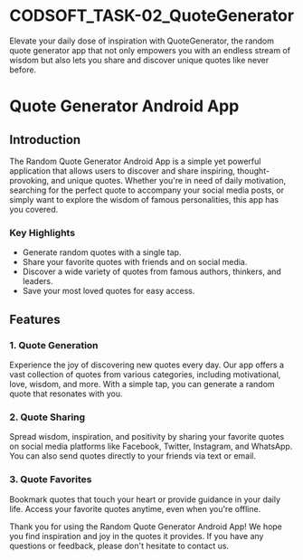 # CODSOFT_TASK-02_QuoteGenerator
Elevate your daily dose of inspiration with QuoteGenerator, the random quote generator app that not only empowers you with an endless stream of wisdom but also lets you share and discover unique quotes like never before.

# Quote Generator Android App

## Introduction

The Random Quote Generator Android App is a simple yet powerful application that allows users to discover and share inspiring, thought-provoking, and unique quotes. Whether you're in need of daily motivation, searching for the perfect quote to accompany your social media posts, or simply want to explore the wisdom of famous personalities, this app has you covered.

### Key Highlights

- Generate random quotes with a single tap.
- Share your favorite quotes with friends and on social media.
- Discover a wide variety of quotes from famous authors, thinkers, and leaders.
- Save your most loved quotes for easy access.

## Features

### 1. Quote Generation

Experience the joy of discovering new quotes every day. Our app offers a vast collection of quotes from various categories, including motivational, love, wisdom, and more. With a simple tap, you can generate a random quote that resonates with you.

### 2. Quote Sharing

Spread wisdom, inspiration, and positivity by sharing your favorite quotes on social media platforms like Facebook, Twitter, Instagram, and WhatsApp. You can also send quotes directly to your friends via text or email.

### 3. Quote Favorites

Bookmark quotes that touch your heart or provide guidance in your daily life. Access your favorite quotes anytime, even when you're offline.

Thank you for using the Random Quote Generator Android App! We hope you find inspiration and joy in the quotes it provides. If you have any questions or feedback, please don't hesitate to contact us.
